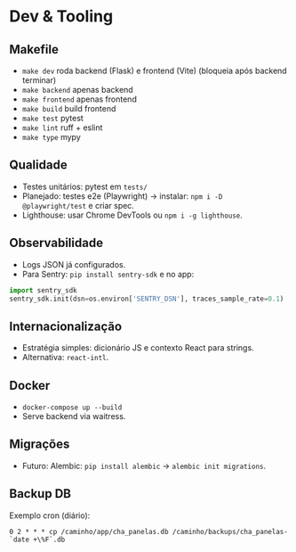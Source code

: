# Dev & Tooling

## Makefile

- `make dev` roda backend (Flask) e frontend (Vite) (bloqueia após backend terminar)
- `make backend` apenas backend
- `make frontend` apenas frontend
- `make build` build frontend
- `make test` pytest
- `make lint` ruff + eslint
- `make type` mypy

## Qualidade

- Testes unitários: pytest em `tests/`
- Planejado: testes e2e (Playwright) -> instalar: `npm i -D @playwright/test` e criar spec.
- Lighthouse: usar Chrome DevTools ou `npm i -g lighthouse`.

## Observabilidade

- Logs JSON já configurados.
- Para Sentry: `pip install sentry-sdk` e no app:

```python
import sentry_sdk
sentry_sdk.init(dsn=os.environ['SENTRY_DSN'], traces_sample_rate=0.1)
```

## Internacionalização

- Estratégia simples: dicionário JS e contexto React para strings.
- Alternativa: `react-intl`.

## Docker

- `docker-compose up --build`
- Serve backend via waitress.

## Migrações

- Futuro: Alembic: `pip install alembic` -> `alembic init migrations`.

## Backup DB

Exemplo cron (diário):

```
0 2 * * * cp /caminho/app/cha_panelas.db /caminho/backups/cha_panelas-`date +\%F`.db
```
